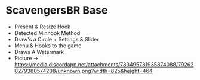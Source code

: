 # ScavengersBR Base

- Present & Resize Hook
- Detected Minhook Method
- Draw's a Circle + Settings & Slider
- Menu & Hooks to the game
- Draws A Watermark
- Picture -> https://media.discordapp.net/attachments/783495781935874088/792620279380574208/unknown.png?width=825&height=464

